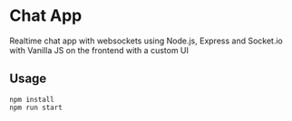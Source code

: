 # Chat App
Realtime chat app with websockets using Node.js, Express and Socket.io with Vanilla JS on the frontend with a custom UI

## Usage
```
npm install
npm run start
```
